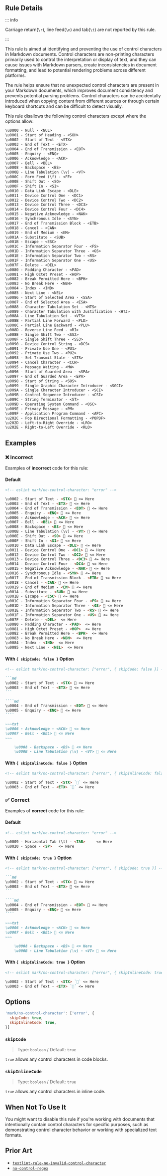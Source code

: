 <!-- markdownlint-disable-next-line no-inline-html first-line-h1 -->
<header v-html="$frontmatter.rule"></header>

## Rule Details

::: info

Carriage return(`\r`), line feed(`\n`) and tab(`\t`) are not reported by this rule.

:::

This rule is aimed at identifying and preventing the use of control characters in Markdown documents. Control characters are non-printing characters primarily used to control the interpretation or display of text, and they can cause issues with Markdown parsers, create inconsistencies in document formatting, and lead to potential rendering problems across different platforms.

The rule helps ensure that no unexpected control characters are present in your Markdown documents, which improves document consistency and prevents potential parsing problems. Control characters can be accidentally introduced when copying content from different sources or through certain keyboard shortcuts and can be difficult to detect visually.

This rule disallows the following control characters except where the options allow:

```txt
\u0000 - Null - <NUL>
\u0001 - Start of Heading - <SOH>
\u0002 - Start of Text - <STX>
\u0003 - End of Text - <ETX>
\u0004 - End of Transmission - <EOT>
\u0005 - Enquiry - <ENQ>
\u0006 - Acknowledge - <ACK>
\u0007 - Bell - <BEL>
\u0008 - Backspace - <BS>
\u000B - Line Tabulation (\v) - <VT>
\u000C - Form Feed (\f) - <FF>
\u000E - Shift Out - <SO>
\u000F - Shift In - <SI>
\u0010 - Data Link Escape - <DLE>
\u0011 - Device Control One - <DC1>
\u0012 - Device Control Two - <DC2>
\u0013 - Device Control Three - <DC3>
\u0014 - Device Control Four - <DC4>
\u0015 - Negative Acknowledge - <NAK>
\u0016 - Synchronous Idle - <SYN>
\u0017 - End of Transmission Block - <ETB>
\u0018 - Cancel - <CAN>
\u0019 - End of Medium - <EM>
\u001A - Substitute - <SUB>
\u001B - Escape - <ESC>
\u001C - Information Separator Four - <FS>
\u001D - Information Separator Three - <GS>
\u001E - Information Separator Two - <RS>
\u001F - Information Separator One - <US>
\u007F - Delete - <DEL>
\u0080 - Padding Character - <PAD>
\u0081 - High Octet Preset - <HOP>
\u0082 - Break Permitted Here - <BPH>
\u0083 - No Break Here - <NBH>
\u0084 - Index - <IND>
\u0085 - Next Line - <NEL>
\u0086 - Start of Selected Area - <SSA>
\u0087 - End of Selected Area - <ESA>
\u0088 - Character Tabulation Set - <HTS>
\u0089 - Character Tabulation with Justification - <HTJ>
\u008A - Line Tabulation Set - <VTS>
\u008B - Partial Line Forward - <PLD>
\u008C - Partial Line Backward - <PLU>
\u008D - Reverse Line Feed - <RI>
\u008E - Single Shift Two - <SS2>
\u008F - Single Shift Three - <SS3>
\u0090 - Device Control String - <DCS>
\u0091 - Private Use One - <PU1>
\u0092 - Private Use Two - <PU2>
\u0093 - Set Transmit State - <STS>
\u0094 - Cancel Character - <CCH>
\u0095 - Message Waiting - <MW>
\u0096 - Start of Guarded Area - <SPA>
\u0097 - End of Guarded Area - <EPA>
\u0098 - Start of String - <SOS>
\u0099 - Single Graphic Character Introducer - <SGCI>
\u009A - Single Character Introducer - <SCI>
\u009B - Control Sequence Introducer - <CSI>
\u009C - String Terminator - <ST>
\u009D - Operating System Command - <OSC>
\u009E - Privacy Message - <PM>
\u009F - Application Program Command - <APC>
\u202C - Pop Directional Formatting - <POPDF>
\u202D - Left-to-Right Override - <LRO>
\u202E - Right-to-Left Override - <RLO>
```

## Examples

### :x: Incorrect

Examples of **incorrect** code for this rule:

#### Default

```md eslint-check
<!-- eslint mark/no-control-character: "error" -->

\u0002 - Start of Text - <STX>  <= Here
\u0003 - End of Text - <ETX>  <= Here
\u0004 - End of Transmission - <EOT>  <= Here
\u0005 - Enquiry - <ENQ>  <= Here
\u0006 - Acknowledge - <ACK>  <= Here
\u0007 - Bell - <BEL>  <= Here
\u0008 - Backspace - <BS>  <= Here
\u000B - Line Tabulation (\v) - <VT>  <= Here
\u000E - Shift Out - <SO>  <= Here
\u000F - Shift In - <SI>  <= Here
\u0010 - Data Link Escape - <DLE>  <= Here
\u0011 - Device Control One - <DC1>  <= Here
\u0012 - Device Control Two - <DC2>  <= Here
\u0013 - Device Control Three - <DC3>  <= Here
\u0014 - Device Control Four - <DC4>  <= Here
\u0015 - Negative Acknowledge - <NAK>  <= Here
\u0016 - Synchronous Idle - <SYN>  <= Here
\u0017 - End of Transmission Block - <ETB>  <= Here
\u0018 - Cancel - <CAN>  <= Here
\u0019 - End of Medium - <EM>  <= Here
\u001A - Substitute - <SUB>  <= Here
\u001B - Escape - <ESC>  <= Here
\u001C - Information Separator Four - <FS>  <= Here
\u001D - Information Separator Three - <GS>  <= Here
\u001E - Information Separator Two - <RS>  <= Here
\u001F - Information Separator One - <US>  <= Here
\u007F - Delete - <DEL>  <= Here
\u0080 - Padding Character - <PAD>  <= Here
\u0081 - High Octet Preset - <HOP>  <= Here
\u0082 - Break Permitted Here - <BPH>  <= Here
\u0083 - No Break Here - <NBH>  <= Here
\u0084 - Index - <IND>  <= Here
\u0085 - Next Line - <NEL>  <= Here
```

#### With `{ skipCode: false }` Option

`````md eslint-check
<!-- eslint mark/no-control-character: ["error", { skipCode: false }] -->

```md
\u0002 - Start of Text - <STX>  <= Here
\u0003 - End of Text - <ETX>  <= Here
```

````md
\u0004 - End of Transmission - <EOT>  <= Here
\u0005 - Enquiry - <ENQ>  <= Here
````

~~~txt
\u0006 - Acknowledge - <ACK>  <= Here
\u0007 - Bell - <BEL>  <= Here
~~~

    \u0008 - Backspace - <BS>  <= Here
    \u000B - Line Tabulation (\v) - <VT>  <= Here
`````

#### With `{ skipInlineCode: false }` Option

```md eslint-check
<!-- eslint mark/no-control-character: ["error", { skipInlineCode: false }] -->

\u0002 - Start of Text - <STX> `` <= Here
\u0003 - End of Text - <ETX> `` <= Here
```

### :white_check_mark: Correct

Examples of **correct** code for this rule:

#### Default

<!-- markdownlint-disable no-hard-tabs -->

```md eslint-check
<!-- eslint mark/no-control-character: "error" -->

\u0009 - Horizontal Tab (\t) - <TAB> 	 <= Here
\u0020 - Space - <SP>   <= Here
```

<!-- markdownlint-enable no-hard-tabs -->

#### With `{ skipCode: true }` Option

`````md eslint-check
<!-- eslint mark/no-control-character: ["error", { skipCode: true }] -->

```md
\u0002 - Start of Text - <STX>  <= Here
\u0003 - End of Text - <ETX>  <= Here
```

````md
\u0004 - End of Transmission - <EOT>  <= Here
\u0005 - Enquiry - <ENQ>  <= Here
````

~~~txt
\u0006 - Acknowledge - <ACK>  <= Here
\u0007 - Bell - <BEL>  <= Here
~~~

    \u0008 - Backspace - <BS>  <= Here
    \u000B - Line Tabulation (\v) - <VT>  <= Here
`````

#### With `{ skipInlineCode: true }` Option

```md eslint-check
<!-- eslint mark/no-control-character: ["error", { skipInlineCode: true }] -->

\u0002 - Start of Text - <STX> `` <= Here
\u0003 - End of Text - <ETX> `` <= Here
```

## Options

```js
'mark/no-control-character': ['error', {
  skipCode: true,
  skipInlineCode: true,
}]
```

### `skipCode`

> Type: `boolean` / Default: `true`

`true` allows any control characters in code blocks.

### `skipInlineCode`

> Type: `boolean` / Default: `true`

`true` allows any control characters in inline code.

## When Not To Use It

You might want to disable this rule if you're working with documents that intentionally contain control characters for specific purposes, such as demonstrating control character behavior or working with specialized text formats.

## Prior Art

- [`textlint-rule-no-invalid-control-character`](https://github.com/textlint-rule/textlint-rule-no-invalid-control-character)
- [`no-control-regex`](https://eslint.org/docs/latest/rules/no-control-regex)
